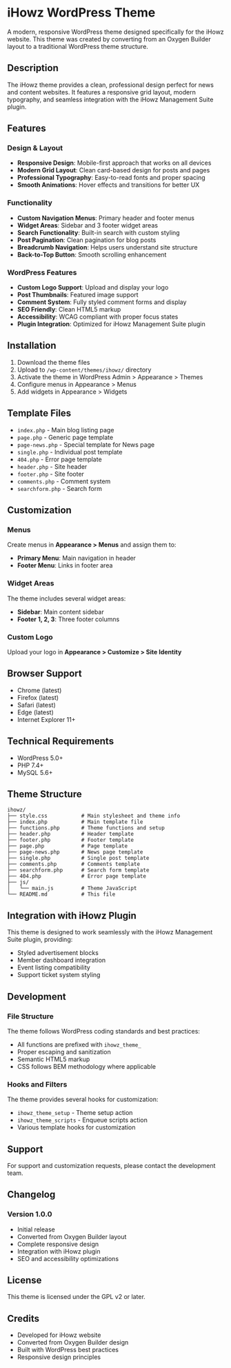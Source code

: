 # iHowz WordPress Theme

A modern, responsive WordPress theme designed specifically for the iHowz website. This theme was created by converting from an Oxygen Builder layout to a traditional WordPress theme structure.

## Description

The iHowz theme provides a clean, professional design perfect for news and content websites. It features a responsive grid layout, modern typography, and seamless integration with the iHowz Management Suite plugin.

## Features

### Design & Layout
- **Responsive Design**: Mobile-first approach that works on all devices
- **Modern Grid Layout**: Clean card-based design for posts and pages
- **Professional Typography**: Easy-to-read fonts and proper spacing
- **Smooth Animations**: Hover effects and transitions for better UX

### Functionality
- **Custom Navigation Menus**: Primary header and footer menus
- **Widget Areas**: Sidebar and 3 footer widget areas
- **Search Functionality**: Built-in search with custom styling
- **Post Pagination**: Clean pagination for blog posts
- **Breadcrumb Navigation**: Helps users understand site structure
- **Back-to-Top Button**: Smooth scrolling enhancement

### WordPress Features
- **Custom Logo Support**: Upload and display your logo
- **Post Thumbnails**: Featured image support
- **Comment System**: Fully styled comment forms and display
- **SEO Friendly**: Clean HTML5 markup
- **Accessibility**: WCAG compliant with proper focus states
- **Plugin Integration**: Optimized for iHowz Management Suite plugin

## Installation

1. Download the theme files
2. Upload to `/wp-content/themes/ihowz/` directory
3. Activate the theme in WordPress Admin > Appearance > Themes
4. Configure menus in Appearance > Menus
5. Add widgets in Appearance > Widgets

## Template Files

- `index.php` - Main blog listing page
- `page.php` - Generic page template
- `page-news.php` - Special template for News page
- `single.php` - Individual post template
- `404.php` - Error page template
- `header.php` - Site header
- `footer.php` - Site footer
- `comments.php` - Comment system
- `searchform.php` - Search form

## Customization

### Menus
Create menus in **Appearance > Menus** and assign them to:
- **Primary Menu**: Main navigation in header
- **Footer Menu**: Links in footer area

### Widget Areas
The theme includes several widget areas:
- **Sidebar**: Main content sidebar
- **Footer 1, 2, 3**: Three footer columns

### Custom Logo
Upload your logo in **Appearance > Customize > Site Identity**

## Browser Support

- Chrome (latest)
- Firefox (latest)
- Safari (latest)
- Edge (latest)
- Internet Explorer 11+

## Technical Requirements

- WordPress 5.0+
- PHP 7.4+
- MySQL 5.6+

## Theme Structure

```
ihowz/
├── style.css           # Main stylesheet and theme info
├── index.php           # Main template file
├── functions.php       # Theme functions and setup
├── header.php          # Header template
├── footer.php          # Footer template
├── page.php            # Page template
├── page-news.php       # News page template
├── single.php          # Single post template
├── comments.php        # Comments template
├── searchform.php      # Search form template
├── 404.php             # Error page template
├── js/
│   └── main.js         # Theme JavaScript
└── README.md           # This file
```

## Integration with iHowz Plugin

This theme is designed to work seamlessly with the iHowz Management Suite plugin, providing:
- Styled advertisement blocks
- Member dashboard integration
- Event listing compatibility
- Support ticket system styling

## Development

### File Structure
The theme follows WordPress coding standards and best practices:
- All functions are prefixed with `ihowz_theme_`
- Proper escaping and sanitization
- Semantic HTML5 markup
- CSS follows BEM methodology where applicable

### Hooks and Filters
The theme provides several hooks for customization:
- `ihowz_theme_setup` - Theme setup action
- `ihowz_theme_scripts` - Enqueue scripts action
- Various template hooks for customization

## Support

For support and customization requests, please contact the development team.

## Changelog

### Version 1.0.0
- Initial release
- Converted from Oxygen Builder layout
- Complete responsive design
- Integration with iHowz plugin
- SEO and accessibility optimizations

## License

This theme is licensed under the GPL v2 or later.

## Credits

- Developed for iHowz website
- Converted from Oxygen Builder design
- Built with WordPress best practices
- Responsive design principles